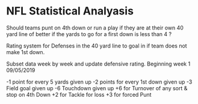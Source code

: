 # NFL Statistical Analyasis 

Should teams punt on 4th down or run a play if they are at their own 40 yard line of better if the yards to go for a first down is less than 4 ?

Rating system for Defenses in the 40 yard line to goal in if team does not make 1st down. 

Subset data week by week and update defensive rating. Beginning week 1 09/05/2019

-1 point for every 5 yards given up 
-2 points for every 1st down given up
-3 Field goal given up
-6 Touchdown given up
+6 for Turnover of any sort & stop on 4th Down
+2 for Tackle for loss
+3 for forced Punt


